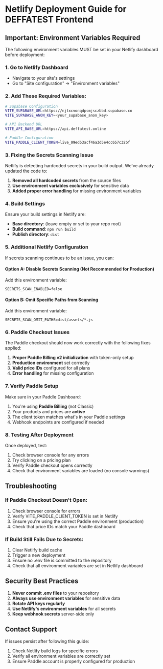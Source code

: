 # Netlify Deployment Guide for DEFFATEST Frontend

## Important: Environment Variables Required

The following environment variables MUST be set in your Netlify dashboard before deployment:

### 1. Go to Netlify Dashboard
- Navigate to your site's settings
- Go to "Site configuration" → "Environment variables"

### 2. Add These Required Variables:

```bash
# Supabase Configuration
VITE_SUPABASE_URL=https://njtxcvonqdpsmjsczbbd.supabase.co
VITE_SUPABASE_ANON_KEY=<your_supabase_anon_key>

# API Backend URL
VITE_API_BASE_URL=https://api.deffatest.online

# Paddle Configuration
VITE_PADDLE_CLIENT_TOKEN=live_09ed53acf46a3d5e4cc657c32bf
```

### 3. Fixing the Secrets Scanning Issue

Netlify is detecting hardcoded secrets in your build output. We've already updated the code to:

1. **Removed all hardcoded secrets** from the source files
2. **Use environment variables exclusively** for sensitive data
3. **Added proper error handling** for missing environment variables

### 4. Build Settings

Ensure your build settings in Netlify are:
- **Base directory**: (leave empty or set to your repo root)
- **Build command**: `npm run build`
- **Publish directory**: `dist`

### 5. Additional Netlify Configuration

If secrets scanning continues to be an issue, you can:

#### Option A: Disable Secrets Scanning (Not Recommended for Production)
Add this environment variable:
```
SECRETS_SCAN_ENABLED=false
```

#### Option B: Omit Specific Paths from Scanning
Add this environment variable:
```
SECRETS_SCAN_OMIT_PATHS=dist/assets/*.js
```

### 6. Paddle Checkout Issues

The Paddle checkout should now work correctly with the following fixes applied:

1. **Proper Paddle Billing v2 initialization** with token-only setup
2. **Production environment** set correctly
3. **Valid price IDs** configured for all plans
4. **Error handling** for missing configuration

### 7. Verify Paddle Setup

Make sure in your Paddle Dashboard:
1. You're using **Paddle Billing** (not Classic)
2. Your products and prices are **active**
3. The client token matches what's in your Paddle settings
4. Webhook endpoints are configured if needed

### 8. Testing After Deployment

Once deployed, test:
1. Check browser console for any errors
2. Try clicking on a pricing plan
3. Verify Paddle checkout opens correctly
4. Check that environment variables are loaded (no console warnings)

## Troubleshooting

### If Paddle Checkout Doesn't Open:
1. Check browser console for errors
2. Verify VITE_PADDLE_CLIENT_TOKEN is set in Netlify
3. Ensure you're using the correct Paddle environment (production)
4. Check that price IDs match your Paddle dashboard

### If Build Still Fails Due to Secrets:
1. Clear Netlify build cache
2. Trigger a new deployment
3. Ensure no .env file is committed to the repository
4. Check that all environment variables are set in Netlify dashboard

## Security Best Practices

1. **Never commit .env files** to your repository
2. **Always use environment variables** for sensitive data
3. **Rotate API keys regularly**
4. **Use Netlify's environment variables** for all secrets
5. **Keep webhook secrets** server-side only

## Contact Support

If issues persist after following this guide:
1. Check Netlify build logs for specific errors
2. Verify all environment variables are correctly set
3. Ensure Paddle account is properly configured for production
